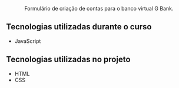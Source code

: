 
<p align="center">Formulário de criação de contas para o banco virtual G Bank.</p>

## Tecnologias utilizadas durante o curso
* JavaScript

## Tecnologias utilizadas no projeto
* HTML
* CSS
